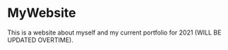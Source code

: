 # MyWebsite
This is a website about myself and my current portfolio for 2021 (WILL BE UPDATED OVERTIME).
